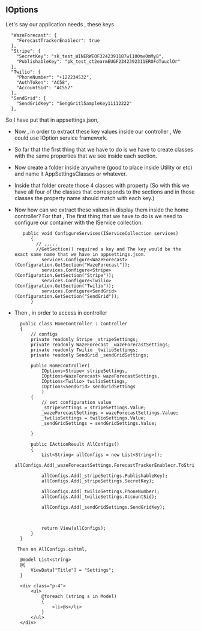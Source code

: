 IOptions
--
Let's say our application needs , these keys 

```
  "WazeForecast": {
    "ForecastTrackerEnablecr": true
  },
  "Stripe": {
    "SecretKey": "sk_test_WINERWEOF3242391187w1100mx0mMy8",
    "PublishableKey": "pk_test_ct2earmEUGF2342392311EROFoTuuclOr"
  },
  "Twilio": {
    "PhoneNumber": "+122234532",
    "AuthToken": "AC58",
    "AccountSid": "AC557"
  },
  "SendGrid": {
    "SendGridKey": "SengGritl5ampleKey11112222"
  },
```

So I have put that in appsettings.json,

- Now , in order to extract these key values inside our controller , We could use IOption service framework.
- So far that the first thing that we have to do is we have to create classes with the same properties that we see inside each section.
- Now create a folder inside anywhere (good to place inside Utility or etc) and name it AppSettingsClasses or whatever.
- Inside that folder create those 4 classes with property (So with this we have all four of the classes that corresponds to the sections
  and in those classes the property name should match with each key.)
- Now how can we extract these values in display them inside the home controller? For that , The first thing that we have to do is we need 
  to configure our container with the IService collection.

  ```
     public void ConfigureServices(IServiceCollection services)
        {
          // .....
          //GetSection() required a key and The key would be the exact same name that we have in appsettings.json.
            services.Configure<WazeForecast>(Configuration.GetSection("WazeForecast"));
            services.Configure<Stripe>(Configuration.GetSection("Stripe"));
            services.Configure<Twilio>(Configuration.GetSection("Twilio"));
            services.Configure<SendGrid>(Configuration.GetSection("SendGrid"));
        }
  ```
- Then , in order to access in controller 

  ```
    public class HomeController : Controller
    {
        // configs
        private readonly Stripe _stripeSettings;
        private readonly WazeForecast _wazeForecastSettings;
        private readonly Twilio _twilioSettings;
        private readonly SendGrid _sendGridSettings;
       
        public HomeController(
            IOptions<Stripe> stripeSettings,
            IOptions<WazeForecast> wazeForecastSettings,
            IOptions<Twilio> twilioSettings,
            IOptions<SendGrid> sendGridSettings
            )
        {
            // set configuration value
            _stripeSettings = stripeSettings.Value;
            _wazeForecastSettings = wazeForecastSettings.Value;
            _twilioSettings = twilioSettings.Value;
            _sendGridSettings = sendGridSettings.Value;

        }
        
        public IActionResult AllConfigs()
        {
            List<String> allConfigs = new List<String>();
            allConfigs.Add(_wazeForecastSettings.ForecastTrackerEnablecr.ToString());
            
            allConfigs.Add(_stripeSettings.PublishableKey);
            allConfigs.Add(_stripeSettings.SecretKey);
            
            allConfigs.Add(_twilioSettings.PhoneNumber);
            allConfigs.Add(_twilioSettings.AccountSid);

            allConfigs.Add(_sendGridSettings.SendGridKey);



            return View(allConfigs);
        }
    }

   Then on AllConfigs.cshtml, 

    @model List<string>
    @{
        ViewData["Title"] = "Settings";
    }

    <div class="p-4">
        <ul>
            @foreach (string s in Model)
            {
                <li>@s</li>
            }
        </ul>
    </div>
  ```

